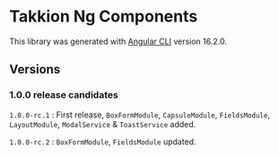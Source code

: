 # Takkion Ng Components

This library was generated with [Angular CLI](https://github.com/angular/angular-cli) version 16.2.0.

## Versions

### 1.0.0 release candidates

`1.0.0-rc.1` : First release, `BoxFormModule`, `CapsuleModule`, `FieldsModule`, `LayoutModule`, `ModalService` & `ToastService` added.

`1.0.0-rc.2` : `BoxFormModule`, `FieldsModule` updated.
